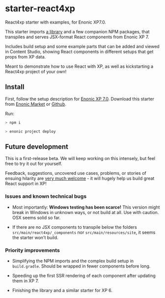 # starter-react4xp

React4xp starter with examples, for Enonic XP7.0.

This starter imports [a library](https://github.com/enonic/lib-react4xp-runtime) and a few companion NPM packages, that transpiles and serves JSX-format React components from Enonic XP 7.

Includes build setup and some example parts that can be added and viewed in Content Studio, showing React components in different setups that get props from XP data.

Meant to demonstrate how to use React with XP, as well as kickstarting a React4xp project of your own!

## Install

First, follow the setup description for [Enonic XP 7.0](https://developer.enonic.com/start). Download this starter from [Enonic Market](https://market.enonic.com) or [Github](https://github.com/enonic/starter-react4xp). 

Run:
```bash
> npm i

> enonic project deploy
```

## Future development

This is a first-release beta. We will keep working on this intensely, but feel free to try it out for yourself.
 
Feedback, suggestions, uncovered use cases, problems, or stories of ensuing hilarity are [very much welcome](https://github.com/enonic/starter-react4xp/issues) - it will hugely help us build great React support in XP!

### Issues and known technical bugs
  - Most importantly: **Windows testing has been scarce!** This version might break in Windows in unknown ways, or not build at all. Use with caution. OSX seems solid so far.
  
  - If there are no JSX components to transpile below the folders `src/main/react4xp/_components` nor `src/main/resources/site`, it seems the starter won't build.

### Priority improvements
  - Simplifying the NPM imports and the complex build setup in `build.gradle`. Should be wrapped in fewer components before long.  

  - Speeding up the first SSR rendering of each component after updating them in XP 7.
  
  - Finishing the library and a similar starter for XP 6. 
